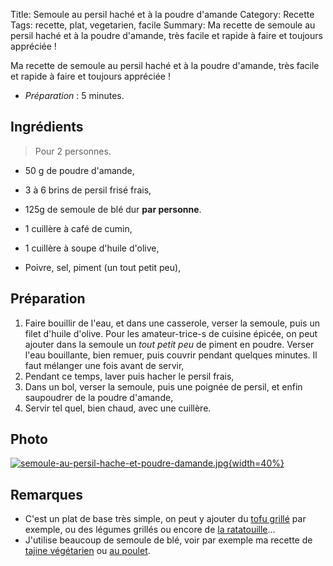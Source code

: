 Title: Semoule au persil haché et à la poudre d'amande
Category: Recette
Tags: recette, plat, vegetarien, facile
Summary: Ma recette de semoule au persil haché et à la poudre d'amande, très facile et rapide à faire et toujours appréciée !

Ma recette de semoule au persil haché et à la poudre d'amande, très facile et rapide à faire et toujours appréciée !

- *Préparation* : 5 minutes.

## Ingrédients
> Pour 2 personnes.

- 50 g de poudre d'amande,
- 3 à 6 brins de persil frisé frais,
- 125g de semoule de blé dur **par personne**.

- 1 cuillère à café de cumin,
- 1 cuillère à soupe d'huile d'olive,
- Poivre, sel, piment (un tout petit peu),

## Préparation

1. Faire bouillir de l'eau, et dans une casserole, verser la semoule, puis un filet d'huile d'olive. Pour les amateur-trice-s de cuisine épicée, on peut ajouter dans la semoule un *tout petit peu* de piment en poudre. Verser l'eau bouillante, bien remuer, puis couvrir pendant quelques minutes. Il faut mélanger une fois avant de servir,
2. Pendant ce temps, laver puis hacher le persil frais,
3. Dans un bol, verser la semoule, puis une poignée de persil, et enfin saupoudrer de la poudre d'amande,
4. Servir tel quel, bien chaud, avec une cuillère.

## Photo
[![semoule-au-persil-hache-et-poudre-damande.jpg]({filename}images/semoule-au-persil-hache-et-poudre-damande.jpg){width=40%}]({filename}images/semoule-au-persil-hache-et-poudre-damande.jpg)

## Remarques
- C'est un plat de base très simple, on peut y ajouter du [tofu grillé](tofu-grille-et-ses-petits-legumes.html) par exemple, ou des légumes grillés ou encore de [la ratatouille](ratatouille-provencale.html)…
- J'utilise beaucoup de semoule de blé, voir par exemple ma recette de [tajine végétarien](tajine-vegetarien-a-labricot-et-aux-pruneaux.html) ou [au poulet](tajine-de-poulet-a-labricot.html).
